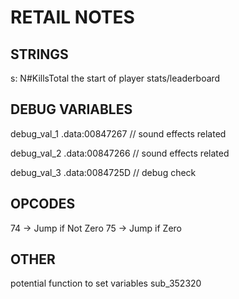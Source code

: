 # RETAIL NOTES

## STRINGS
s: N#KillsTotal
the start of player stats/leaderboard

## DEBUG VARIABLES
debug_val_1 .data:00847267 // sound effects related

debug_val_2 .data:00847266 // sound effects related

debug_val_3 .data:0084725D // debug check

## OPCODES
74 -> Jump if Not Zero
75 -> Jump if Zero

## OTHER
potential function to set variables sub_352320
